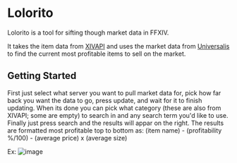 # Lolorito
Lolorito is a tool for sifting though market data in FFXIV.

It takes the item data from [XIVAPI](https://github.com/xivapi/ffxiv-datamining) and uses the market data from [Universalis](https://universalis.app/) to find the current most profitable items to sell on the market.

## Getting Started
First just select what server you want to pull market data for, pick how far back you want the data to go, press update, and wait for it to finish updating.
When its done you can pick what category (these are also from XIVAPI; some are empty) to search in and any search term you'd like to use.
Finally just press search and the results will appar on the right.
The results are formatted most profitable top to bottom as: (item name) - (profitability %/100) - (average price) x (average size)

Ex:
![image](https://user-images.githubusercontent.com/6527156/175795834-17d95f4d-fc21-4bf4-b636-e2c6019048cc.png)
